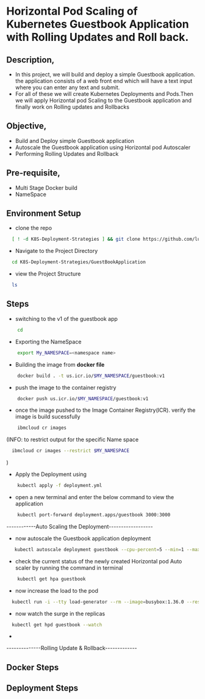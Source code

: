 # Horizontal Pod Scaling of Kubernetes Guestbook Application with Rolling Updates and Roll back.

## Description,
   * In this project, we will build and deploy a simple Guestbook application. the application consists of a web front end which will have a text input where you can enter any text and submit.
   * For all of these we will create Kubernetes Deployments and Pods.Then we will apply Horizontal pod Scaling to the Guestbook application and finally work on Rolling updates and Rollbacks

## Objective,
  * Build and Deploy simple Guestbook application
  * Autoscale the Guestbook application using Horizontal pod Autoscaler
  * Performing Rolling Updates and Rollback

## Pre-requisite,
- Multi Stage Docker build
- NameSpace


## Environment Setup
  * clone the repo
  ``` bash
    [ ! -d K8S-Deployment-Strategies ] && git clone https://github.com/luchichang/K8S-Deployment-Strategies.git
  ```
  * Navigate to the Project Directory
  ```bash
    cd K8S-Deployment-Strategies/GuestBookApplication
  ```
  * view the Project Structure
  ```bash
    ls
  ```
## Steps
- switching to the v1 of the guestbook app
```bash
    cd 
```
- Exporting the NameSpace
```bash
    export My_NAMESPACE=<namespace name>
```
- Building the image from __docker file__
```bash
    docker build . -t us.icr.io/$MY_NAMESPACE/guestbook:v1
```
- push the image to the container registry
```bash
    docker push us.icr.io/$MY_NAMESPACE/guestbook:v1
```
- once the image pushed to the Image Container Registry(ICR). verify the image is build sucessfully
```bash
    ibmcloud cr images
```
(INFO:  to restrict output for the specific Name space
```bash
  ibmcloud cr images --restrict $MY_NAMESPACE
```
)

- Apply the Deployment using
```bash
    kubectl apply -f deployment.yml
``` 
- open a new terminal and enter the below command to view the application
```bash
    kubectl port-forward deployment.apps/guestbook 3000:3000
```

------------Auto Scaling the Deployment------------------
- now autoscale the Guestbook application deployment
```bash
   kubectl autoscale deployment guestbook --cpu-percent=5 --min=1 --max=10
```
- check the current status of the newly created Horizontal pod Auto scaler by running the command in terminal
```bash
    kubectl get hpa guestbook
```
- now increase the load to the pod 
```bash
  kubectl run -i --tty load-generator --rm --image=busybox:1.36.0 --restart=Never -- /bin/sh -c "while sleep 0.01; do wget -q -O- <your app URL>; done"
```
- now watch the surge in the replicas
```bash
  kubectl get hpd guestbook --watch
```
-

--------------Rolling Update & Rollback-------------

## Docker Steps


## Deployment Steps

